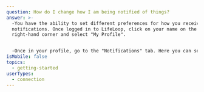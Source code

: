 ```yaml
---
question: How do I change how I am being notified of things?
answer: >-
  -You have the ability to set different preferences for how you receive
  notifications. Once logged in to LifeLoop, click on your name on the top
  right-hand corner and select "My Profile".  


  -Once in your profile, go to the "Notifications" tab. Here you can set if you would like notifications to be sent via text, email or app notification for all potential notifications. 
isMobile: false
topics:
  - getting-started
userTypes:
  - connection
---
```

